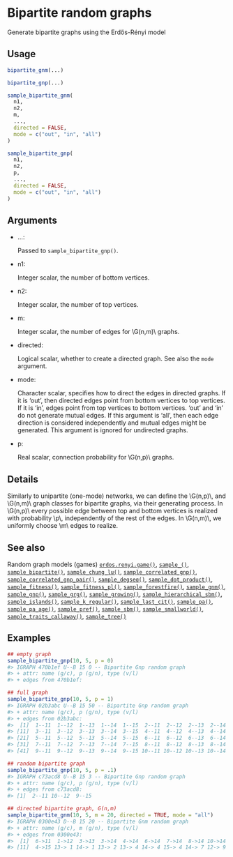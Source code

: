 # Bipartite random graphs

Generate bipartite graphs using the Erdős-Rényi model

## Usage

``` r
bipartite_gnm(...)

bipartite_gnp(...)

sample_bipartite_gnm(
  n1,
  n2,
  m,
  ...,
  directed = FALSE,
  mode = c("out", "in", "all")
)

sample_bipartite_gnp(
  n1,
  n2,
  p,
  ...,
  directed = FALSE,
  mode = c("out", "in", "all")
)
```

## Arguments

- ...:

  Passed to `sample_bipartite_gnp()`.

- n1:

  Integer scalar, the number of bottom vertices.

- n2:

  Integer scalar, the number of top vertices.

- m:

  Integer scalar, the number of edges for \\G(n,m)\\ graphs.

- directed:

  Logical scalar, whether to create a directed graph. See also the
  `mode` argument.

- mode:

  Character scalar, specifies how to direct the edges in directed
  graphs. If it is ‘out’, then directed edges point from bottom vertices
  to top vertices. If it is ‘in’, edges point from top vertices to
  bottom vertices. ‘out’ and ‘in’ do not generate mutual edges. If this
  argument is ‘all’, then each edge direction is considered
  independently and mutual edges might be generated. This argument is
  ignored for undirected graphs.

- p:

  Real scalar, connection probability for \\G(n,p)\\ graphs.

## Details

Similarly to unipartite (one-mode) networks, we can define the
\\G(n,p)\\, and \\G(n,m)\\ graph classes for bipartite graphs, via their
generating process. In \\G(n,p)\\ every possible edge between top and
bottom vertices is realized with probability \\p\\, independently of the
rest of the edges. In \\G(n,m)\\, we uniformly choose \\m\\ edges to
realize.

## See also

Random graph models (games)
[`erdos.renyi.game()`](https://r.igraph.org/reference/erdos.renyi.game.md),
[`sample_()`](https://r.igraph.org/reference/sample_.md),
[`sample_bipartite()`](https://r.igraph.org/reference/sample_bipartite.md),
[`sample_chung_lu()`](https://r.igraph.org/reference/sample_chung_lu.md),
[`sample_correlated_gnp()`](https://r.igraph.org/reference/sample_correlated_gnp.md),
[`sample_correlated_gnp_pair()`](https://r.igraph.org/reference/sample_correlated_gnp_pair.md),
[`sample_degseq()`](https://r.igraph.org/reference/sample_degseq.md),
[`sample_dot_product()`](https://r.igraph.org/reference/sample_dot_product.md),
[`sample_fitness()`](https://r.igraph.org/reference/sample_fitness.md),
[`sample_fitness_pl()`](https://r.igraph.org/reference/sample_fitness_pl.md),
[`sample_forestfire()`](https://r.igraph.org/reference/sample_forestfire.md),
[`sample_gnm()`](https://r.igraph.org/reference/sample_gnm.md),
[`sample_gnp()`](https://r.igraph.org/reference/sample_gnp.md),
[`sample_grg()`](https://r.igraph.org/reference/sample_grg.md),
[`sample_growing()`](https://r.igraph.org/reference/sample_growing.md),
[`sample_hierarchical_sbm()`](https://r.igraph.org/reference/sample_hierarchical_sbm.md),
[`sample_islands()`](https://r.igraph.org/reference/sample_islands.md),
[`sample_k_regular()`](https://r.igraph.org/reference/sample_k_regular.md),
[`sample_last_cit()`](https://r.igraph.org/reference/sample_last_cit.md),
[`sample_pa()`](https://r.igraph.org/reference/sample_pa.md),
[`sample_pa_age()`](https://r.igraph.org/reference/sample_pa_age.md),
[`sample_pref()`](https://r.igraph.org/reference/sample_pref.md),
[`sample_sbm()`](https://r.igraph.org/reference/sample_sbm.md),
[`sample_smallworld()`](https://r.igraph.org/reference/sample_smallworld.md),
[`sample_traits_callaway()`](https://r.igraph.org/reference/sample_traits_callaway.md),
[`sample_tree()`](https://r.igraph.org/reference/sample_tree.md)

## Examples

``` r
## empty graph
sample_bipartite_gnp(10, 5, p = 0)
#> IGRAPH 470b1ef U--B 15 0 -- Bipartite Gnp random graph
#> + attr: name (g/c), p (g/n), type (v/l)
#> + edges from 470b1ef:

## full graph
sample_bipartite_gnp(10, 5, p = 1)
#> IGRAPH 02b3abc U--B 15 50 -- Bipartite Gnp random graph
#> + attr: name (g/c), p (g/n), type (v/l)
#> + edges from 02b3abc:
#>  [1]  1--11  1--12  1--13  1--14  1--15  2--11  2--12  2--13  2--14  2--15
#> [11]  3--11  3--12  3--13  3--14  3--15  4--11  4--12  4--13  4--14  4--15
#> [21]  5--11  5--12  5--13  5--14  5--15  6--11  6--12  6--13  6--14  6--15
#> [31]  7--11  7--12  7--13  7--14  7--15  8--11  8--12  8--13  8--14  8--15
#> [41]  9--11  9--12  9--13  9--14  9--15 10--11 10--12 10--13 10--14 10--15

## random bipartite graph
sample_bipartite_gnp(10, 5, p = .1)
#> IGRAPH c73acd8 U--B 15 3 -- Bipartite Gnp random graph
#> + attr: name (g/c), p (g/n), type (v/l)
#> + edges from c73acd8:
#> [1]  2--11 10--12  9--15

## directed bipartite graph, G(n,m)
sample_bipartite_gnm(10, 5, m = 20, directed = TRUE, mode = "all")
#> IGRAPH 0300e43 D--B 15 20 -- Bipartite Gnm random graph
#> + attr: name (g/c), m (g/n), type (v/l)
#> + edges from 0300e43:
#>  [1]  6->11  1->12  3->13  3->14  4->14  6->14  7->14  8->14 10->14  2->15
#> [11]  4->15 13-> 1 14-> 1 13-> 2 13-> 4 14-> 4 15-> 4 14-> 7 12-> 9 13->10
```
